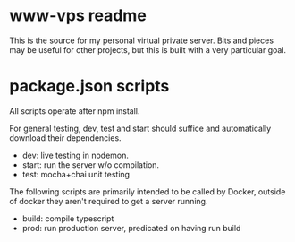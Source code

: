 # www-vps readme
This is the source for my personal virtual private server. Bits and pieces may be useful for other projects, but this is built with a very particular goal.
# package.json scripts
All scripts operate after npm install.

For general testing, dev, test and start should suffice and automatically download their dependencies.

* dev: live testing in nodemon.
* start: run the server w/o compilation.
* test: mocha+chai unit testing

The following scripts are primarily intended to be called by Docker, outside of docker they aren't required to get a server running.

* build: compile typescript
* prod: run production server, predicated on having run build
<!--stackedit_data:
eyJoaXN0b3J5IjpbMjE5Njc4MjQyLC0xNzk0NjU2Nzg4LC0yMD
AxODA0MzQ2XX0=
-->